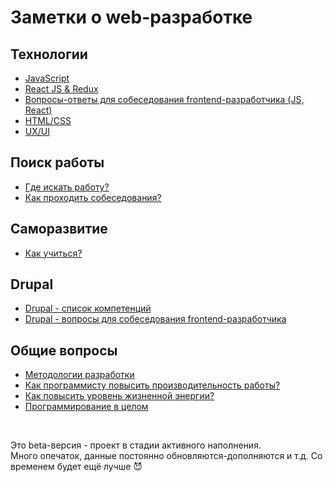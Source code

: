 # Заметки о web-разработке #

## Технологии ##
- [JavaScript](/Interview%20questions%20-%20JS.md)
- [React JS & Redux](/Interview%20questions%20-%20React%20JS.md)
- [Вопросы-ответы для собеседования frontend-разработчика (JS, React)](/Interview%20questions%20-%20Questions.md)
- [HTML/CSS](/Interview%20%20questions%20-%20HTML-CSS.md)
- [UX/UI](/Interview%20questions%20-%20UX-UI.md)

## Поиск работы ##
- [Где искать работу?](/HR-company.md)
- [Как проходить собеседования?](/Interview%20-%20notes.md)

## Саморазвитие ##
- [Как учиться?](/Learning.md)

## Drupal ##
- [Drupal - список компетенций](/List%20of%20competencies%20-%20Drupal.md)
- [Drupal - вопросы для собеседования frontend-разработчика](/Interview%20questions%20-%20Drupal%207-8.md)

## Общие вопросы ##
- [Методологии разработки](/Methodology.md)
- [Как программисту повысить производительность работы?](https://raw.githubusercontent.com/Legmo/notes/master/Productivity%20increase.png)
- [Как повысить уровень жизненной энергии?](/Energy.md)
- [Программирование в целом](/Interview%20questions%20-%20Programming.md)

<br>

Это beta-версия - проект в стадии активного наполнения. <br>
Много опечаток, данные постоянно обновляются-дополняются и т.д. Со временем будет ещё лучше :smiling_imp: 

